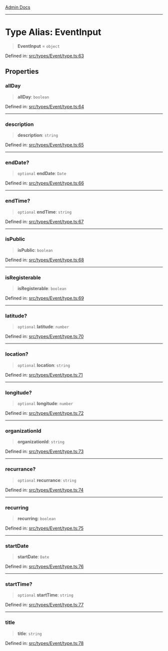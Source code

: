 [Admin Docs](/)

***

# Type Alias: EventInput

> **EventInput** = `object`

Defined in: [src/types/Event/type.ts:63](https://github.com/PalisadoesFoundation/talawa-admin/blob/main/src/types/Event/type.ts#L63)

## Properties

### allDay

> **allDay**: `boolean`

Defined in: [src/types/Event/type.ts:64](https://github.com/PalisadoesFoundation/talawa-admin/blob/main/src/types/Event/type.ts#L64)

***

### description

> **description**: `string`

Defined in: [src/types/Event/type.ts:65](https://github.com/PalisadoesFoundation/talawa-admin/blob/main/src/types/Event/type.ts#L65)

***

### endDate?

> `optional` **endDate**: `Date`

Defined in: [src/types/Event/type.ts:66](https://github.com/PalisadoesFoundation/talawa-admin/blob/main/src/types/Event/type.ts#L66)

***

### endTime?

> `optional` **endTime**: `string`

Defined in: [src/types/Event/type.ts:67](https://github.com/PalisadoesFoundation/talawa-admin/blob/main/src/types/Event/type.ts#L67)

***

### isPublic

> **isPublic**: `boolean`

Defined in: [src/types/Event/type.ts:68](https://github.com/PalisadoesFoundation/talawa-admin/blob/main/src/types/Event/type.ts#L68)

***

### isRegisterable

> **isRegisterable**: `boolean`

Defined in: [src/types/Event/type.ts:69](https://github.com/PalisadoesFoundation/talawa-admin/blob/main/src/types/Event/type.ts#L69)

***

### latitude?

> `optional` **latitude**: `number`

Defined in: [src/types/Event/type.ts:70](https://github.com/PalisadoesFoundation/talawa-admin/blob/main/src/types/Event/type.ts#L70)

***

### location?

> `optional` **location**: `string`

Defined in: [src/types/Event/type.ts:71](https://github.com/PalisadoesFoundation/talawa-admin/blob/main/src/types/Event/type.ts#L71)

***

### longitude?

> `optional` **longitude**: `number`

Defined in: [src/types/Event/type.ts:72](https://github.com/PalisadoesFoundation/talawa-admin/blob/main/src/types/Event/type.ts#L72)

***

### organizationId

> **organizationId**: `string`

Defined in: [src/types/Event/type.ts:73](https://github.com/PalisadoesFoundation/talawa-admin/blob/main/src/types/Event/type.ts#L73)

***

### recurrance?

> `optional` **recurrance**: `string`

Defined in: [src/types/Event/type.ts:74](https://github.com/PalisadoesFoundation/talawa-admin/blob/main/src/types/Event/type.ts#L74)

***

### recurring

> **recurring**: `boolean`

Defined in: [src/types/Event/type.ts:75](https://github.com/PalisadoesFoundation/talawa-admin/blob/main/src/types/Event/type.ts#L75)

***

### startDate

> **startDate**: `Date`

Defined in: [src/types/Event/type.ts:76](https://github.com/PalisadoesFoundation/talawa-admin/blob/main/src/types/Event/type.ts#L76)

***

### startTime?

> `optional` **startTime**: `string`

Defined in: [src/types/Event/type.ts:77](https://github.com/PalisadoesFoundation/talawa-admin/blob/main/src/types/Event/type.ts#L77)

***

### title

> **title**: `string`

Defined in: [src/types/Event/type.ts:78](https://github.com/PalisadoesFoundation/talawa-admin/blob/main/src/types/Event/type.ts#L78)
